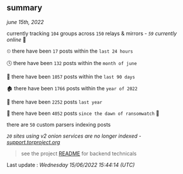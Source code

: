 
## summary
_june 15th, 2022_

currently tracking `104` groups across `150` relays & mirrors - _`59` currently online_ 📡

⏲ there have been `17` posts within the `last 24 hours`

🕓 there have been `132` posts within the `month of june`

📅 there have been `1057` posts within the `last 90 days`

🏚 there have been `1766` posts within the `year of 2022`

🚀 there have been `2252` posts `last year`

🦕 there have been `4052` posts `since the dawn of ransomwatch` 🐣

there are `50` custom parsers indexing posts

_`20` sites using v2 onion services are no longer indexed - [support.torproject.org](https://support.torproject.org/onionservices/v2-deprecation/)_

> see the project [README](https://github.com/jmousqueton/ransomwatch#readme) for backend technicals



Last update : _Wednesday 15/06/2022 15:44:14 (UTC)_

